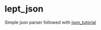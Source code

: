 # lept_json
Simple json parser followed with [json_tutorial](https://link.zhihu.com/?target=https%3A//github.com/miloyip/json-tutorial)
